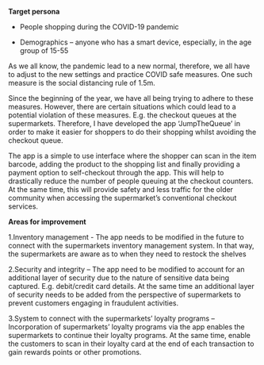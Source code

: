 **Target persona** 

- People shopping during the COVID-19 pandemic

- Demographics – anyone who has a smart device, especially, in the age group of 15-55

As we all know, the pandemic lead to a new normal, therefore, we all have to adjust to the new settings and practice COVID safe measures. One such measure is the social distancing rule of 1.5m.

Since the beginning of the year, we have all being trying to adhere to these measures. However, there are certain situations which could lead to a potential violation of these measures. E.g. the checkout queues at the supermarkets. Therefore, I have developed the app ‘JumpTheQueue’ in order to make it easier for shoppers to do their shopping whilst avoiding the checkout queue.

The app is a simple to use interface where the shopper can scan in the item barcode, adding the product to the shopping list and finally providing a payment option to self-checkout through the app. This will help to drastically reduce the number of people queuing at the checkout counters. At the same time, this will provide safety and less traffic for the older community when accessing the supermarket’s conventional checkout services.

**Areas for improvement**

1.Inventory management - The app needs to be modified in the future to connect with the supermarkets inventory management system. In that way, the supermarkets are aware as to when they need to restock the shelves

2.Security and integrity – The app need to be modified to account for an additional layer of security due to the nature of sensitive data being captured. E.g. debit/credit card details. At the same time an additional layer of security needs to be added from the perspective of supermarkets to prevent customers engaging in fraudulent activities.

3.System to connect with the supermarkets’ loyalty programs – Incorporation of supermarkets’ loyalty programs via the app enables the supermarkets to continue their loyalty programs. At the same time, enable the customers to scan in their loyalty card at the end of each transaction to gain rewards points or other promotions.
